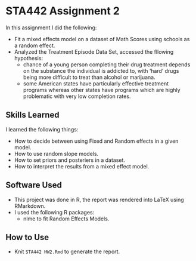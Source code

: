 # STA442 Assignment 2

In this assignment I did the following:
* Fit a mixed effects model on a dataset of Math Scores using schools as a random effect.
* Analyzed the Treatment Episode Data Set, accessed the fllowing hypothesis:
  - chance of a young person completing their drug treatment depends on the substance the individual is addicted to, with  ‘hard’ drugs being more difficult to treat than alcohol or marijuana.
  - some American states have particularly effective treatment programs whereas other states have programs which are highly problematic with very low completion rates.

## Skills Learned
I learned the following things:
* How to decide between using Fixed and Random effects in a given model.
* How to use random slope models.
* How to set priors and posteriers in a dataset.
* How to interpret the results from a mixed effect model.

## Software Used
* This project was done in R, the report was rendered into LaTeX using RMarkdown.
* I used the following R packages:
	- nlme to fit Random Effects Models.

## How to Use
* Knit ```STA442 HW2.Rmd``` to generate the report.
